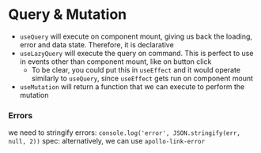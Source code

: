 
# Query & Mutation
- `useQuery` will execute on component mount, giving us back the loading, error and data state. Therefore, it is declarative 
- `useLazyQuery` will execute the query on command. This is perfect to use in events other than component mount, like on button click 
	- To be clear, you could put this in `useEffect` and it would operate similarly to `useQuery`, since `useEffect` gets run on component mount
- `useMutation` will return a function that we can execute to perform the mutation 

### Errors
we need to stringify errors:
`console.log('error', JSON.stringify(err, null, 2))`
spec: alternatively, we can use `apollo-link-error`

